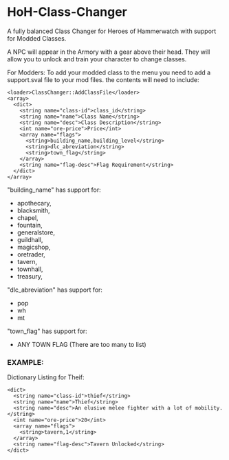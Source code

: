 # HoH-Class-Changer
A fully balanced Class Changer for Heroes of Hammerwatch with support for Modded Classes.

A NPC will appear in the Armory with a gear above their head.
They will allow you to unlock and train your character to change classes.

For Modders:
To add your modded class to the menu you need to add a support.sval file to your mod files.
the contents will need to include:
```
<loader>ClassChanger::AddClassFile</loader>
<array>
  <dict>
    <string name="class-id">class_id</string>
    <string name="name">Class Name</string>
    <string name="desc">Class Description</string>
    <int name="ore-price">Price</int>
    <array name="flags">
      <string>building_name,building_level</string> 
      <string>dlc_abreviation</string>
      <string>town_flag</string>
    </array>
    <string name="flag-desc">Flag Requirement</string>
  </dict>
</array>
```
"building_name" has support for:
  - apothecary, 
  - blacksmith,
  - chapel,
  - fountain,
  - generalstore,
  - guildhall,
  - magicshop,
  - oretrader,
  - tavern,
  - townhall,
  - treasury,
  
"dlc_abreviation" has support for:
 - pop
 - wh
 - mt
 
"town_flag" has support for:
 - ANY TOWN FLAG (There are too many to list)
  
### EXAMPLE:
Dictionary Listing for Theif:
```
<dict>
  <string name="class-id">thief</string>
  <string name="name">Thief</string>
  <string name="desc">An elusive melee fighter with a lot of mobility.</string>
  <int name="ore-price">20</int>
  <array name="flags">
    <string>tavern,1</string>
  </array>
  <string name="flag-desc">Tavern Unlocked</string>
</dict>
```
